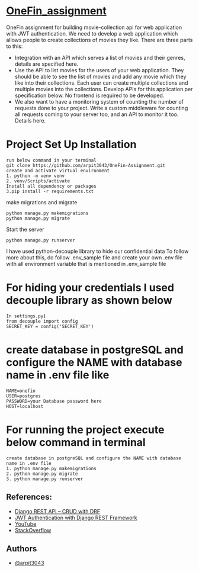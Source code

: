 # [OneFin_assignment](https://docs.google.com/document/d/1IYGW6CZB5nQ3DmNgBotI10h0bnGep1r5g2D_ZRaFMDc/edit#heading=h.b9f6ujmuzlha)
OneFin assignment for building movie-collection api for web application with JWT authentication.
We need to develop a web application which allows people to create collections of movies they like. 
There are three parts to this:
- Integration with an API which serves a list of movies and their genres, details are specified here.
- Use the API to list movies for the users of your web application. They should be able to see the list of movies and add any movie which they like into their collections. Each user can create multiple collections and multiple movies into the collections. Develop APIs for this application per specification below. No frontend is required to be developed.
- We also want to have a monitoring system of counting the number of requests done to your project. Write a custom middleware for counting all requests coming to your server too, and an API to monitor it too. Details here.

# Project Set Up Installation
    run below command in your terminal 
    git clone https://github.com/arpit3043/OneFin-Assignment.git
    create and activate virtual environment
    1. python -m venv venv 
    2. venv/Scripts/activate
    Install all dependency or packages
    3.pip install -r requirements.txt
make migrations and migrate
```
python manage.py makemigrations
python manage.py migrate
```
Start the server

```
python manage.py runserver
```

I have used python-decouple library to hide our confidential data 
To follow more about this, do follow .env_sample file and create your own .env file
with all environment variable that is mentioned in .env_sample file

# For hiding your credentials I used decouple library as shown below
    In settings.py[
    from decouple import config
    SECRET_KEY = config('SECRET_KEY')

# create database in postgreSQL and configure the NAME with database name in .env file like
    NAME=onefin
    USER=postgres
    PASSWORD=your Database password here
    HOST=localhost
# For running the project execute below command in terminal
    create database in postgreSQL and configure the NAME with database name in .env file
    1. python manage.py makemigrations
    2. python manage.py migrate
    3. python manage.py runserver

## References:
- [Django REST API – CRUD with DRF](https://www.geeksforgeeks.org/django-rest-api-crud-with-drf/)
- [JWT Authentication with Django REST Framework](https://www.geeksforgeeks.org/jwt-authentication-with-django-rest-framework/)
- [YouTube](https://www.youtube.com/)
- [StackOverflow](https://stackoverflow.com/)

## Authors

- [@arpit3043](https://www.github.com/arpit3043)
